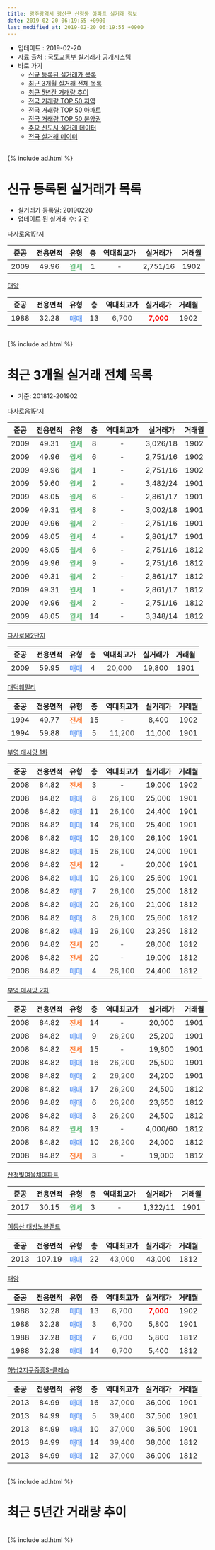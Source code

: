 ```yaml
---
title: 광주광역시 광산구 산정동 아파트 실거래 정보
date: 2019-02-20 06:19:55 +0900
last_modified_at: 2019-02-20 06:19:55 +0900
---
```


* 업데이트 : 2019-02-20
* 자료 출처 : [국토교통부 실거래가 공개시스템](http://rt.molit.go.kr)
* 바로 가기
    * [신규 등록된 실거래가 목록](#신규-등록된-실거래가-목록)
    * [최근 3개월 실거래 전체 목록](#최근-3개월-실거래-전체-목록)
    * [최근 5년간 거래량 추이](#최근-5년간-거래량-추이)
    * [전국 거래량 TOP 50 지역](https://inasie.github.io/apt-trade-info/최근-3개월-전국에서-가장-거래가-많이-발생한-지역)
    * [전국 거래량 TOP 50 아파트](https://inasie.github.io/apt-trade-info/최근-3개월-전국에서-가장-거래가-많이-발생한-아파트)
    * [전국 거래량 TOP 50 분양권](https://inasie.github.io/apt-trade-info/최근-3개월-전국에서-가장-거래가-많이-발생한-분양권)
    * [주요 신도시 실거래 데이터](https://inasie.github.io/apt-trade-info/주요-신도시)
    * [전국 실거래 데이터](https://inasie.github.io/apt-trade-info/전국)
<br>
{% include ad.html %}
<br>

# 신규 등록된 실거래가 목록
* 실거래가 등록일: 20190220
* 업데이트 된 실거래 수: 2 건


[다사로움1단지](https://search.naver.com/search.naver?query=%EA%B4%91%EC%A3%BC%EA%B4%91%EC%97%AD%EC%8B%9C+%EA%B4%91%EC%82%B0%EA%B5%AC+%EC%82%B0%EC%A0%95%EB%8F%99+%EB%8B%A4%EC%82%AC%EB%A1%9C%EC%9B%801%EB%8B%A8%EC%A7%80)

|준공|전용면적|유형|층|역대최고가|실거래가|거래월|
|:---:|:---:|:---:|:---:|:---:|:---:|:---:|
|2009|49.96|<span style="color:#34a853">월세</span>|1|<span style="color:#444444">-</span>|2,751/16|1902|

[태양](https://search.naver.com/search.naver?query=%EA%B4%91%EC%A3%BC%EA%B4%91%EC%97%AD%EC%8B%9C+%EA%B4%91%EC%82%B0%EA%B5%AC+%EC%82%B0%EC%A0%95%EB%8F%99+%ED%83%9C%EC%96%91)

|준공|전용면적|유형|층|역대최고가|실거래가|거래월|
|:---:|:---:|:---:|:---:|:---:|:---:|:---:|
|1988|32.28|<span style="color:#4285f3">매매</span>|13|<span style="color:#444444">6,700</span>|<b><span style="color:#ff0000">7,000</span></b>|1902|


<br>
{% include ad.html %}
<br>

# 최근 3개월 실거래 전체 목록
* 기준: 201812-201902


[다사로움1단지](https://search.naver.com/search.naver?query=%EA%B4%91%EC%A3%BC%EA%B4%91%EC%97%AD%EC%8B%9C+%EA%B4%91%EC%82%B0%EA%B5%AC+%EC%82%B0%EC%A0%95%EB%8F%99+%EB%8B%A4%EC%82%AC%EB%A1%9C%EC%9B%801%EB%8B%A8%EC%A7%80)

|준공|전용면적|유형|층|역대최고가|실거래가|거래월|
|:---:|:---:|:---:|:---:|:---:|:---:|:---:|
|2009|49.31|<span style="color:#34a853">월세</span>|8|<span style="color:#444444">-</span>|3,026/18|1902|
|2009|49.96|<span style="color:#34a853">월세</span>|6|<span style="color:#444444">-</span>|2,751/16|1902|
|2009|49.96|<span style="color:#34a853">월세</span>|1|<span style="color:#444444">-</span>|2,751/16|1902|
|2009|59.60|<span style="color:#34a853">월세</span>|2|<span style="color:#444444">-</span>|3,482/24|1901|
|2009|48.05|<span style="color:#34a853">월세</span>|6|<span style="color:#444444">-</span>|2,861/17|1901|
|2009|49.31|<span style="color:#34a853">월세</span>|8|<span style="color:#444444">-</span>|3,002/18|1901|
|2009|49.96|<span style="color:#34a853">월세</span>|2|<span style="color:#444444">-</span>|2,751/16|1901|
|2009|48.05|<span style="color:#34a853">월세</span>|4|<span style="color:#444444">-</span>|2,861/17|1901|
|2009|48.05|<span style="color:#34a853">월세</span>|6|<span style="color:#444444">-</span>|2,751/16|1812|
|2009|49.96|<span style="color:#34a853">월세</span>|9|<span style="color:#444444">-</span>|2,751/16|1812|
|2009|49.31|<span style="color:#34a853">월세</span>|2|<span style="color:#444444">-</span>|2,861/17|1812|
|2009|49.31|<span style="color:#34a853">월세</span>|1|<span style="color:#444444">-</span>|2,861/17|1812|
|2009|49.96|<span style="color:#34a853">월세</span>|2|<span style="color:#444444">-</span>|2,751/16|1812|
|2009|48.05|<span style="color:#34a853">월세</span>|14|<span style="color:#444444">-</span>|3,348/14|1812|

[다사로움2단지](https://search.naver.com/search.naver?query=%EA%B4%91%EC%A3%BC%EA%B4%91%EC%97%AD%EC%8B%9C+%EA%B4%91%EC%82%B0%EA%B5%AC+%EC%82%B0%EC%A0%95%EB%8F%99+%EB%8B%A4%EC%82%AC%EB%A1%9C%EC%9B%802%EB%8B%A8%EC%A7%80)

|준공|전용면적|유형|층|역대최고가|실거래가|거래월|
|:---:|:---:|:---:|:---:|:---:|:---:|:---:|
|2009|59.95|<span style="color:#4285f3">매매</span>|4|<span style="color:#444444">20,000</span>|19,800|1901|

[대덕훼밀리](https://search.naver.com/search.naver?query=%EA%B4%91%EC%A3%BC%EA%B4%91%EC%97%AD%EC%8B%9C+%EA%B4%91%EC%82%B0%EA%B5%AC+%EC%82%B0%EC%A0%95%EB%8F%99+%EB%8C%80%EB%8D%95%ED%9B%BC%EB%B0%80%EB%A6%AC)

|준공|전용면적|유형|층|역대최고가|실거래가|거래월|
|:---:|:---:|:---:|:---:|:---:|:---:|:---:|
|1994|49.77|<span style="color:#ff5a00">전세</span>|15|<span style="color:#444444">-</span>|8,400|1902|
|1994|59.88|<span style="color:#4285f3">매매</span>|5|<span style="color:#444444">11,200</span>|11,000|1901|

[부영 애시앙 1차](https://search.naver.com/search.naver?query=%EA%B4%91%EC%A3%BC%EA%B4%91%EC%97%AD%EC%8B%9C+%EA%B4%91%EC%82%B0%EA%B5%AC+%EC%82%B0%EC%A0%95%EB%8F%99+%EB%B6%80%EC%98%81+%EC%95%A0%EC%8B%9C%EC%95%99+1%EC%B0%A8)

|준공|전용면적|유형|층|역대최고가|실거래가|거래월|
|:---:|:---:|:---:|:---:|:---:|:---:|:---:|
|2008|84.82|<span style="color:#ff5a00">전세</span>|3|<span style="color:#444444">-</span>|19,000|1902|
|2008|84.82|<span style="color:#4285f3">매매</span>|8|<span style="color:#444444">26,100</span>|25,000|1901|
|2008|84.82|<span style="color:#4285f3">매매</span>|11|<span style="color:#444444">26,100</span>|24,400|1901|
|2008|84.82|<span style="color:#4285f3">매매</span>|14|<span style="color:#444444">26,100</span>|25,400|1901|
|2008|84.82|<span style="color:#4285f3">매매</span>|10|<span style="color:#444444">26,100</span>|26,100|1901|
|2008|84.82|<span style="color:#4285f3">매매</span>|15|<span style="color:#444444">26,100</span>|24,000|1901|
|2008|84.82|<span style="color:#ff5a00">전세</span>|12|<span style="color:#444444">-</span>|20,000|1901|
|2008|84.82|<span style="color:#4285f3">매매</span>|10|<span style="color:#444444">26,100</span>|25,600|1901|
|2008|84.82|<span style="color:#4285f3">매매</span>|7|<span style="color:#444444">26,100</span>|25,000|1812|
|2008|84.82|<span style="color:#4285f3">매매</span>|20|<span style="color:#444444">26,100</span>|21,000|1812|
|2008|84.82|<span style="color:#4285f3">매매</span>|8|<span style="color:#444444">26,100</span>|25,600|1812|
|2008|84.82|<span style="color:#4285f3">매매</span>|19|<span style="color:#444444">26,100</span>|23,250|1812|
|2008|84.82|<span style="color:#ff5a00">전세</span>|20|<span style="color:#444444">-</span>|28,000|1812|
|2008|84.82|<span style="color:#ff5a00">전세</span>|20|<span style="color:#444444">-</span>|19,000|1812|
|2008|84.82|<span style="color:#4285f3">매매</span>|4|<span style="color:#444444">26,100</span>|24,400|1812|

[부영 애시앙 2차](https://search.naver.com/search.naver?query=%EA%B4%91%EC%A3%BC%EA%B4%91%EC%97%AD%EC%8B%9C+%EA%B4%91%EC%82%B0%EA%B5%AC+%EC%82%B0%EC%A0%95%EB%8F%99+%EB%B6%80%EC%98%81+%EC%95%A0%EC%8B%9C%EC%95%99+2%EC%B0%A8)

|준공|전용면적|유형|층|역대최고가|실거래가|거래월|
|:---:|:---:|:---:|:---:|:---:|:---:|:---:|
|2008|84.82|<span style="color:#ff5a00">전세</span>|14|<span style="color:#444444">-</span>|20,000|1901|
|2008|84.82|<span style="color:#4285f3">매매</span>|9|<span style="color:#444444">26,200</span>|25,200|1901|
|2008|84.82|<span style="color:#ff5a00">전세</span>|15|<span style="color:#444444">-</span>|19,800|1901|
|2008|84.82|<span style="color:#4285f3">매매</span>|16|<span style="color:#444444">26,200</span>|25,500|1901|
|2008|84.82|<span style="color:#4285f3">매매</span>|2|<span style="color:#444444">26,200</span>|24,200|1901|
|2008|84.82|<span style="color:#4285f3">매매</span>|17|<span style="color:#444444">26,200</span>|24,500|1812|
|2008|84.82|<span style="color:#4285f3">매매</span>|6|<span style="color:#444444">26,200</span>|23,650|1812|
|2008|84.82|<span style="color:#4285f3">매매</span>|3|<span style="color:#444444">26,200</span>|24,500|1812|
|2008|84.82|<span style="color:#34a853">월세</span>|13|<span style="color:#444444">-</span>|4,000/60|1812|
|2008|84.82|<span style="color:#4285f3">매매</span>|10|<span style="color:#444444">26,200</span>|24,000|1812|
|2008|84.82|<span style="color:#ff5a00">전세</span>|3|<span style="color:#444444">-</span>|19,000|1812|


<script async src="//pagead2.googlesyndication.com/pagead/js/adsbygoogle.js"></script>
<!-- 기본 -->
<ins class="adsbygoogle"
     style="display:block"
     data-ad-client="ca-pub-2446590836940007"
     data-ad-slot="1659523306"
     data-ad-format="auto"
     data-full-width-responsive="true"></ins>
<script>
(adsbygoogle = window.adsbygoogle || []).push({});
</script>


[산정빛여울채아파트](https://search.naver.com/search.naver?query=%EA%B4%91%EC%A3%BC%EA%B4%91%EC%97%AD%EC%8B%9C+%EA%B4%91%EC%82%B0%EA%B5%AC+%EC%82%B0%EC%A0%95%EB%8F%99+%EC%82%B0%EC%A0%95%EB%B9%9B%EC%97%AC%EC%9A%B8%EC%B1%84%EC%95%84%ED%8C%8C%ED%8A%B8)

|준공|전용면적|유형|층|역대최고가|실거래가|거래월|
|:---:|:---:|:---:|:---:|:---:|:---:|:---:|
|2017|30.15|<span style="color:#34a853">월세</span>|3|<span style="color:#444444">-</span>|1,322/11|1901|

[어등산 대방노블랜드](https://search.naver.com/search.naver?query=%EA%B4%91%EC%A3%BC%EA%B4%91%EC%97%AD%EC%8B%9C+%EA%B4%91%EC%82%B0%EA%B5%AC+%EC%82%B0%EC%A0%95%EB%8F%99+%EC%96%B4%EB%93%B1%EC%82%B0+%EB%8C%80%EB%B0%A9%EB%85%B8%EB%B8%94%EB%9E%9C%EB%93%9C)

|준공|전용면적|유형|층|역대최고가|실거래가|거래월|
|:---:|:---:|:---:|:---:|:---:|:---:|:---:|
|2013|107.19|<span style="color:#4285f3">매매</span>|22|<span style="color:#444444">43,000</span>|43,000|1812|

[태양](https://search.naver.com/search.naver?query=%EA%B4%91%EC%A3%BC%EA%B4%91%EC%97%AD%EC%8B%9C+%EA%B4%91%EC%82%B0%EA%B5%AC+%EC%82%B0%EC%A0%95%EB%8F%99+%ED%83%9C%EC%96%91)

|준공|전용면적|유형|층|역대최고가|실거래가|거래월|
|:---:|:---:|:---:|:---:|:---:|:---:|:---:|
|1988|32.28|<span style="color:#4285f3">매매</span>|13|<span style="color:#444444">6,700</span>|<b><span style="color:#ff0000">7,000</span></b>|1902|
|1988|32.28|<span style="color:#4285f3">매매</span>|3|<span style="color:#444444">6,700</span>|5,800|1901|
|1988|32.28|<span style="color:#4285f3">매매</span>|7|<span style="color:#444444">6,700</span>|5,800|1812|
|1988|32.28|<span style="color:#4285f3">매매</span>|14|<span style="color:#444444">6,700</span>|5,400|1812|

[하남2지구중흥S-클래스](https://search.naver.com/search.naver?query=%EA%B4%91%EC%A3%BC%EA%B4%91%EC%97%AD%EC%8B%9C+%EA%B4%91%EC%82%B0%EA%B5%AC+%EC%82%B0%EC%A0%95%EB%8F%99+%ED%95%98%EB%82%A82%EC%A7%80%EA%B5%AC%EC%A4%91%ED%9D%A5S-%ED%81%B4%EB%9E%98%EC%8A%A4)

|준공|전용면적|유형|층|역대최고가|실거래가|거래월|
|:---:|:---:|:---:|:---:|:---:|:---:|:---:|
|2013|84.99|<span style="color:#4285f3">매매</span>|16|<span style="color:#444444">37,000</span>|36,000|1901|
|2013|84.99|<span style="color:#4285f3">매매</span>|5|<span style="color:#444444">39,400</span>|37,500|1901|
|2013|84.99|<span style="color:#4285f3">매매</span>|10|<span style="color:#444444">37,000</span>|36,500|1901|
|2013|84.99|<span style="color:#4285f3">매매</span>|14|<span style="color:#444444">39,400</span>|38,000|1812|
|2013|84.99|<span style="color:#4285f3">매매</span>|12|<span style="color:#444444">37,000</span>|36,000|1812|


<br>
{% include ad.html %}
<br>

# 최근 5년간 거래량 추이


<div style="width:100%;">
    <canvas id="deal_progress" height="200"></canvas>
</div>

<script>
new Chart(document.getElementById("deal_progress"), {
    type: 'line',
    data: {
        labels: ['201402','201403','201404','201405','201406','201407','201408','201409','201410','201411','201412','201501','201502','201503','201504','201505','201506','201507','201508','201509','201510','201511','201512','201601','201602','201603','201604','201605','201606','201607','201608','201609','201610','201611','201612','201701','201702','201703','201704','201705','201706','201707','201708','201709','201710','201711','201712','201801','201802','201803','201804','201805','201806','201807','201808','201809','201810','201811','201812','201901','201902'],
        datasets: [{
            label: '매매',
            pointRadius: 1,
            data: [27, 29, 20, 19, 24, 18, 17, 29, 28, 23, 17, 22, 17, 35, 50, 35, 32, 34, 34, 37, 30, 34, 24, 13, 20, 23, 22, 22, 21, 36, 43, 24, 37, 37, 30, 29, 26, 35, 37, 33, 46, 27, 33, 38, 27, 32, 22, 31, 25, 35, 26, 25, 31, 27, 43, 43, 38, 18, 14, 15, 1],
            borderColor: "rgba(255, 201, 14, 1)",
            backgroundColor: "rgba(255, 201, 14, 0.5)",
            fill: false,
            lineTension: 0
        },{
            label: '전월세',
            pointRadius: 1,
            data: [21, 17, 13, 8, 7, 10, 14, 14, 13, 9, 6, 16, 16, 21, 20, 58, 67, 33, 17, 14, 18, 12, 14, 19, 14, 22, 18, 17, 8, 25, 13, 10, 11, 19, 12, 9, 20, 23, 24, 51, 57, 18, 27, 67, 52, 22, 10, 33, 32, 24, 15, 17, 7, 15, 15, 10, 15, 22, 10, 9, 5],
            borderColor: "rgba(0, 141, 185, 1)",
            backgroundColor: "rgba(0, 141, 185, 0.5)",
            fill: false,
            lineTension: 0
        }
        ]
    },
    options: {
        responsive: true,
        title: {
            display: false
        },
        tooltips: {
            mode: 'index',
            intersect: false
        },
        hover: {
            mode: 'nearest',
            intersect: true
        },
        scales: {
            xAxes: [{
                display: true,
                scaleLabel: {
                    display: true,
                    labelString: '년/월'
                }
            }],
            yAxes: [{
                display: true,
                ticks: {
                    suggestedMin: 0,
                },
                scaleLabel: {
                    display: true,
                    labelString: '실거래 수'
                }
            }]
        }
    }
});

</script>


<br>
{% include ad.html %}
<br>

